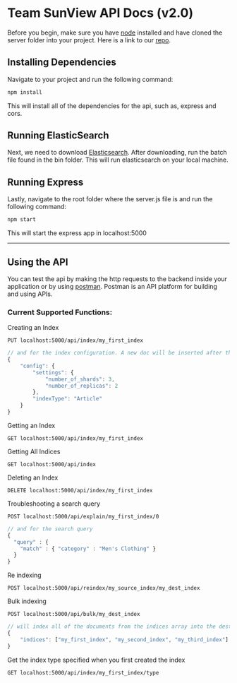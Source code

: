 # Team SunView API Docs (v2.0) 
Before you begin, make sure you have [node](https://nodejs.org/en/download/ "Node Installation") installed and have cloned the server folder into your project. Here is a link to our [repo](https://github.com/kbsanchez/Team-SunView.git "Github Repo").
## Installing Dependencies
Navigate to your project and run the following command:
```JavaScript
npm install
```
This will install all of the dependencies for the api, such as, express and cors. 
## Running ElasticSearch
Next, we need to download [Elasticsearch](https://www.elastic.co/elasticsearch/ "Elasticsearch Installation"). After downloading, run the batch file found in the bin folder. This will run elasticsearch on your local machine.
## Running Express
Lastly, navigate to the root folder where the server.js file is and run the following command:
```Javascript
npm start
```
This will start the express app in localhost:5000
***
## Using the API 
You can test the api by making the http requests to the backend inside your application or by using [postman](https://www.postman.com/downloads/ "Postman Download"). Postman is an API platform for building and using APIs.

### **Current Supported Functions:**

Creating an Index

    PUT localhost:5000/api/index/my_first_index

```JavaScript
// and for the index configuration. A new doc will be inserted after the index is created with the field name indexType.
{
    "config": {
        "settings": {
            "number_of_shards": 3,
            "number_of_replicas": 2
        },
        "indexType": "Article"
    }
}
```
Getting an Index

    GET localhost:5000/api/index/my_first_index

Getting All Indices

    GET localhost:5000/api/index

Deleting an Index

    DELETE localhost:5000/api/index/my_first_index

Troubleshooting a search query

    POST localhost:5000/api/explain/my_first_index/0

```JavaScript
// and for the search query
{
  "query" : {
    "match" : { "category" : "Men's Clothing" }
  }
}
```
Re indexing

    POST localhost:5000/api/reindex/my_source_index/my_dest_index

Bulk indexing

    POST localhost:5000/api/bulk/my_dest_index

```JavaScript
// will index all of the documents from the indices array into the dest index
{
    "indices": ["my_first_index", "my_second_index", "my_third_index"]
}
```
Get the index type specified when you first created the index

    GET localhost:5000/api/index/my_first_index/type
